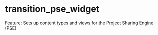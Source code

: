 transition_pse_widget
=====================

Feature: Sets up content types and views for the Project Sharing Engine (PSE)